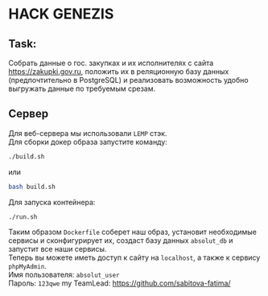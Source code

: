 # HACK GENEZIS
## Task:
Собрать данные о гос. закупках и их исполнителях с сайта https://zakupki.gov.ru, положить их в реляционную базу данных (предпочтительно в PostgreSQL) и реализовать возможность удобно выгружать данные по требуемым срезам.
## Сервер
Для веб-сервера мы использовали `LEMP` стэк.<br/>
Для сборки докер образа запустите команду:
```bash
./build.sh
```
или
```bash
bash build.sh
```
Для запуска контейнера:
```bash
./run.sh
```
Таким образом `Dockerfile` соберет наш образ, установит необходимые сервисы и сконфигурирует их, создаст базу данных `absolut_db` и запустит все наши сервисы.<br/>
Теперь вы можете иметь доступ к сайту на `localhost`, а также к сервису `phpMyAdmin`.<br/>
Имя пользователя: `absolut_user`<br/>
Пароль: `123qwe`
my TeamLead: https://github.com/sabitova-fatima/
